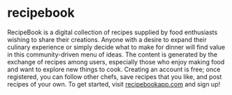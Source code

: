 # recipebook
RecipeBook is a digital collection of recipes supplied by food enthusiasts wishing to share their creations. Anyone with a desire to expand their culinary experience or simply decide what to make for dinner will find value in this community-driven menu of ideas. The content is generated by the exchange of recipes among users, especially those who enjoy making food and want to explore new things to cook. Creating an account is free; once registered, you can follow other chefs, save recipes that you like, and post recipes of your own. To get started, visit [recipebookapp.com](https://recipebookapp.com) and sign up!

